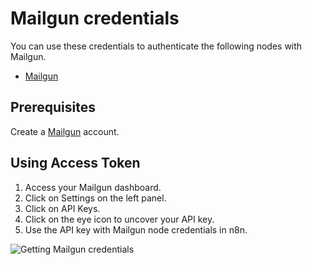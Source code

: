 # Mailgun credentials

You can use these credentials to authenticate the following nodes with Mailgun.

- [Mailgun](/integrations/builtin/app-nodes/n8n-nodes-base.mailgun/)

## Prerequisites

Create a [Mailgun](https://www.mailgun.com/) account.

## Using Access Token

1. Access your Mailgun dashboard.
2. Click on Settings on the left panel.
3. Click on API Keys.
4. Click on the eye icon to uncover your API key.
5. Use the API key with Mailgun node credentials in n8n.

![Getting Mailgun credentials](/_images/integrations/builtin/credentials/mailgun/using-access-token.gif)
